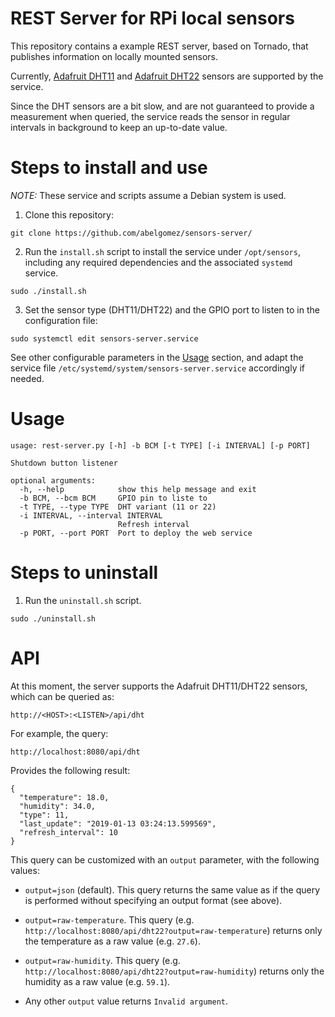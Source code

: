 # REST Server for RPi local sensors

This repository contains a example REST server, based on Tornado, that publishes information on locally mounted sensors.

Currently,  [Adafruit DHT11](https://www.adafruit.com/product/386) and [Adafruit DHT22](https://www.adafruit.com/product/385) sensors are supported by the service.

Since the DHT sensors are a bit slow, and are not guaranteed to provide a measurement when queried, the service reads the sensor in regular intervals in background to keep an up-to-date value.

# Steps to install and use

*NOTE:* These service and scripts assume a Debian system is used.

1. Clone this repository:

```
git clone https://github.com/abelgomez/sensors-server/
```

2. Run the `install.sh` script to install the service under `/opt/sensors`, including any required dependencies and the associated `systemd` service.

```
sudo ./install.sh
```

3. Set the sensor type (DHT11/DHT22) and the GPIO port to listen to in the configuration file:

```
sudo systemctl edit sensors-server.service
```

See other configurable parameters in the [Usage](#usage) section, and adapt the service file `/etc/systemd/system/sensors-server.service` accordingly if needed.

# Usage

```
usage: rest-server.py [-h] -b BCM [-t TYPE] [-i INTERVAL] [-p PORT]

Shutdown button listener

optional arguments:
  -h, --help            show this help message and exit
  -b BCM, --bcm BCM     GPIO pin to liste to
  -t TYPE, --type TYPE  DHT variant (11 or 22)
  -i INTERVAL, --interval INTERVAL
                        Refresh interval
  -p PORT, --port PORT  Port to deploy the web service
```

# Steps to uninstall

1. Run the `uninstall.sh` script.

```
sudo ./uninstall.sh
```

# API

At this moment, the server supports the Adafruit DHT11/DHT22 sensors, which can be queried as:

```
http://<HOST>:<LISTEN>/api/dht
```

For example, the query:

```
http://localhost:8080/api/dht
```

Provides the following result:

```
{
  "temperature": 18.0, 
  "humidity": 34.0, 
  "type": 11, 
  "last_update": "2019-01-13 03:24:13.599569", 
  "refresh_interval": 10
}
```

This query can be customized with an `output` parameter, with the following values:

* `output=json` (default). This query returns the same value as if the query is performed without specifying an output format (see above).

* `output=raw-temperature`. This query (e.g. `http://localhost:8080/api/dht22?output=raw-temperature`) returns only the temperature as a raw value (e.g. `27.6`).

* `output=raw-humidity`. This query (e.g. `http://localhost:8080/api/dht22?output=raw-humidity`) returns only the humidity as a raw value (e.g. `59.1`).

* Any other `output` value returns `Invalid argument`.

